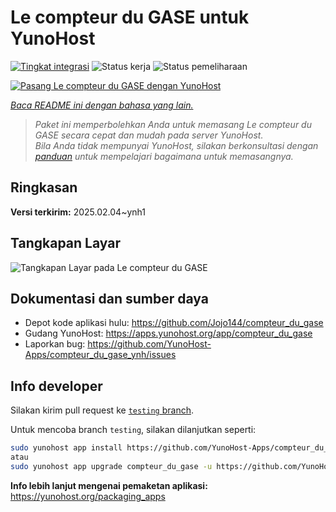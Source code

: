 <!--
N.B.: README ini dibuat secara otomatis oleh <https://github.com/YunoHost/apps/tree/master/tools/readme_generator>
Ini TIDAK boleh diedit dengan tangan.
-->

# Le compteur du GASE untuk YunoHost

[![Tingkat integrasi](https://apps.yunohost.org/badge/integration/compteur_du_gase)](https://ci-apps.yunohost.org/ci/apps/compteur_du_gase/)
![Status kerja](https://apps.yunohost.org/badge/state/compteur_du_gase)
![Status pemeliharaan](https://apps.yunohost.org/badge/maintained/compteur_du_gase)

[![Pasang Le compteur du GASE dengan YunoHost](https://install-app.yunohost.org/install-with-yunohost.svg)](https://install-app.yunohost.org/?app=compteur_du_gase)

*[Baca README ini dengan bahasa yang lain.](./ALL_README.md)*

> *Paket ini memperbolehkan Anda untuk memasang Le compteur du GASE secara cepat dan mudah pada server YunoHost.*  
> *Bila Anda tidak mempunyai YunoHost, silakan berkonsultasi dengan [panduan](https://yunohost.org/install) untuk mempelajari bagaimana untuk memasangnya.*

## Ringkasan



**Versi terkirim:** 2025.02.04~ynh1

## Tangkapan Layar

![Tangkapan Layar pada Le compteur du GASE](./doc/screenshots/Screenshot_2021-12-26_Le-compteur-du-GASE.png)

## Dokumentasi dan sumber daya

- Depot kode aplikasi hulu: <https://github.com/Jojo144/compteur_du_gase>
- Gudang YunoHost: <https://apps.yunohost.org/app/compteur_du_gase>
- Laporkan bug: <https://github.com/YunoHost-Apps/compteur_du_gase_ynh/issues>

## Info developer

Silakan kirim pull request ke [`testing` branch](https://github.com/YunoHost-Apps/compteur_du_gase_ynh/tree/testing).

Untuk mencoba branch `testing`, silakan dilanjutkan seperti:

```bash
sudo yunohost app install https://github.com/YunoHost-Apps/compteur_du_gase_ynh/tree/testing --debug
atau
sudo yunohost app upgrade compteur_du_gase -u https://github.com/YunoHost-Apps/compteur_du_gase_ynh/tree/testing --debug
```

**Info lebih lanjut mengenai pemaketan aplikasi:** <https://yunohost.org/packaging_apps>
